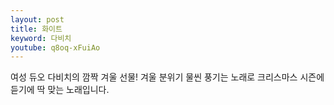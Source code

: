 ```yaml
---
layout: post
title: 화이트
keyword: 다비치
youtube: q8oq-xFuiAo
---
```


<p>여성 듀오 다비치의 깜짝 겨울 선물! 겨울 분위기 물씬 풍기는 노래로 크리스마스 시즌에 듣기에 딱 맞는 노래입니다.</p>